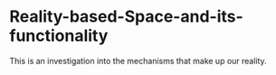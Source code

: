# Reality-based-Space-and-its-functionality
This is an investigation into the mechanisms that make up our reality. 
